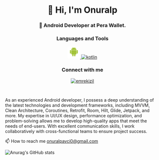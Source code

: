 <h1 align="center">👋 Hi, I'm Onuralp</h1>
<h3 align="center">
🤖 Android Developer at Pera Wallet.
</h3>

<h3 align="center">Languages and Tools</h3>
<p align="center"> 
 <a href="https://developer.android.com" target="_blank" rel="noreferrer"> <img src="https://raw.githubusercontent.com/devicons/devicon/master/icons/android/android-original-wordmark.svg" alt="android" width="40" height="40"/> </a> <a href="https://getbootstrap.com" target="_blank" rel="noreferrer">
   <a href="https://kotlinlang.org" target="_blank" rel="noreferrer"> <img src="https://www.vectorlogo.zone/logos/kotlinlang/kotlinlang-icon.svg" alt="kotlin" width="40" height="40"/> </a>

</p>

<h3 align="center">Connect with me</h3>
<p align="center">
<a href="https://linkedin.com/in/onuralpavci" target="blank"><img align="center" src="https://raw.githubusercontent.com/rahuldkjain/github-profile-readme-generator/master/src/images/icons/Social/linked-in-alt.svg" alt="emrekizil" height="30" width="40" /></a>
</p>
</br>

As an experienced Android developer, I possess a deep understanding of the latest technologies and development frameworks, including MVVM, Clean Architecture, Coroutines, Retrofit, Room, Hilt, Glide, Jetpack, and more. My expertise in UI/UX design, performance optimization, and problem-solving allows me to develop high-quality apps that meet the needs of end-users. With excellent communication skills, I work collaboratively with cross-functional teams to ensure project success.

📫 How to reach me onuralpavci0@gmail.com

![Anurag's GitHub stats](https://github-readme-stats.vercel.app/api?username=onuralpavci&count_private=true&show_icons=true&theme=highcontrast)


<!---
<p>&nbsp;<img align="center" src="https://github-readme-stats.vercel.app/api?username=emrekizil&show_icons=true&locale=en" alt="emrekizil" /></p>
emrekizil/emrekizil is a ✨ special ✨ repository because its `README.md` (this file) appears on your GitHub profile.
You can click the Preview link to take a look at your changes.
--->


<!---
onuralpavci/onuralpavci is a ✨ special ✨ repository because its `README.md` (this file) appears on your GitHub profile.
You can click the Preview link to take a look at your changes.
--->
